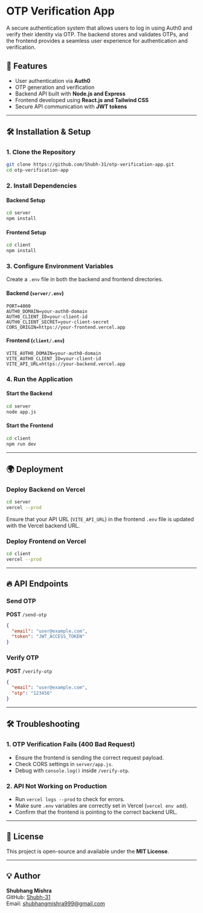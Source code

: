 # OTP Verification App

A secure authentication system that allows users to log in using Auth0 and verify their identity via OTP. The backend stores and validates OTPs, and the frontend provides a seamless user experience for authentication and verification.

## 🚀 Features
- User authentication via **Auth0**
- OTP generation and verification
- Backend API built with **Node.js and Express**
- Frontend developed using **React.js and Tailwind CSS**
- Secure API communication with **JWT tokens**

---

## 🛠️ Installation & Setup

### **1. Clone the Repository**
```sh
git clone https://github.com/Shubh-31/otp-verification-app.git
cd otp-verification-app
```

### **2. Install Dependencies**
#### **Backend Setup**
```sh
cd server
npm install
```
#### **Frontend Setup**
```sh
cd client
npm install
```

### **3. Configure Environment Variables**
Create a `.env` file in both the backend and frontend directories.

#### **Backend (`server/.env`)**
```env
PORT=4000
AUTH0_DOMAIN=your-auth0-domain
AUTH0_CLIENT_ID=your-client-id
AUTH0_CLIENT_SECRET=your-client-secret
CORS_ORIGIN=https://your-frontend.vercel.app
```

#### **Frontend (`client/.env`)**
```env
VITE_AUTH0_DOMAIN=your-auth0-domain
VITE_AUTH0_CLIENT_ID=your-client-id
VITE_API_URL=https://your-backend.vercel.app
```

### **4. Run the Application**
#### **Start the Backend**
```sh
cd server
node app.js
```
#### **Start the Frontend**
```sh
cd client
npm run dev
```

---

## 🌍 Deployment

### **Deploy Backend on Vercel**
```sh
cd server
vercel --prod
```
Ensure that your API URL (`VITE_API_URL`) in the frontend `.env` file is updated with the Vercel backend URL.

### **Deploy Frontend on Vercel**
```sh
cd client
vercel --prod
```

---

## 🔥 API Endpoints

### **Send OTP**
**POST** `/send-otp`
```json
{
  "email": "user@example.com",
  "token": "JWT_ACCESS_TOKEN"
}
```

### **Verify OTP**
**POST** `/verify-otp`
```json
{
  "email": "user@example.com",
  "otp": "123456"
}
```

---

## 🛠️ Troubleshooting

### **1. OTP Verification Fails (400 Bad Request)**
- Ensure the frontend is sending the correct request payload.
- Check CORS settings in `server/app.js`.
- Debug with `console.log()` inside `/verify-otp`.

### **2. API Not Working on Production**
- Run `vercel logs --prod` to check for errors.
- Make sure `.env` variables are correctly set in Vercel (`vercel env add`).
- Confirm that the frontend is pointing to the correct backend URL.

---

## 📜 License
This project is open-source and available under the **MIT License**.

---

## 💡 Author
**Shubhang Mishra**  
GitHub: [Shubh-31](https://github.com/Shubh-31)  
Email: shubhangmishra999@gmail.com

